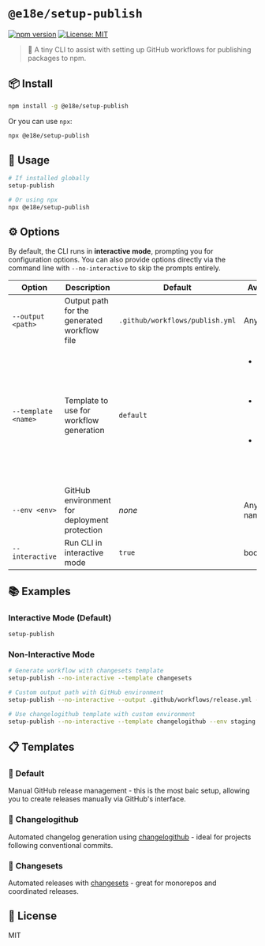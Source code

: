 # `@e18e/setup-publish`

[![npm version](https://img.shields.io/npm/v/@e18e/setup-publish.svg)](https://www.npmjs.com/package/@e18e/setup-publish)
[![License: MIT](https://img.shields.io/badge/License-MIT-yellow.svg)](https://opensource.org/licenses/MIT)

> 🚀 A tiny CLI to assist with setting up GitHub workflows for publishing packages to npm.

## 📦 Install

```bash
npm install -g @e18e/setup-publish
```

Or you can use `npx`:

```bash
npx @e18e/setup-publish
```

## 🚀 Usage

```bash
# If installed globally
setup-publish

# Or using npx
npx @e18e/setup-publish
```

## ⚙️ Options

By default, the CLI runs in **interactive mode**, prompting you for configuration options. You can also provide options directly via the command line with `--no-interactive` to skip the prompts entirely.

| Option | Description | Default | Available Values |
|--------|-------------|---------|------------------|
| `--output <path>` | Output path for the generated workflow file | `.github/workflows/publish.yml` | Any valid file path |
| `--template <name>` | Template to use for workflow generation | `default` | <ul><li>`default` - Manual GitHub release management</li><li>`changelogithub` - Automated changelog with changelogithub</li><li>`changesets` - Automated releases with changesets</li></ul> |
| `--env <env>` | GitHub environment for deployment protection | _none_ | Any environment name |
| `--interactive` | Run CLI in interactive mode | `true` | boolean |

## 📚 Examples

### Interactive Mode (Default)

```bash
setup-publish
```

### Non-Interactive Mode

```bash
# Generate workflow with changesets template
setup-publish --no-interactive --template changesets

# Custom output path with GitHub environment
setup-publish --no-interactive --output .github/workflows/release.yml --env production

# Use changelogithub template with custom environment
setup-publish --no-interactive --template changelogithub --env staging
```

## 📋 Templates

### 🎯 **Default**

Manual GitHub release management - this is the most baic setup, allowing you to create releases manually via GitHub's interface.

### 📝 **Changelogithub**

Automated changelog generation using [changelogithub](https://github.com/antfu/changelogithub) - ideal for projects following conventional commits.

### 🔄 **Changesets**

Automated releases with [changesets](https://github.com/changesets/changesets) - great for monorepos and coordinated releases.

## 📄 License

MIT
